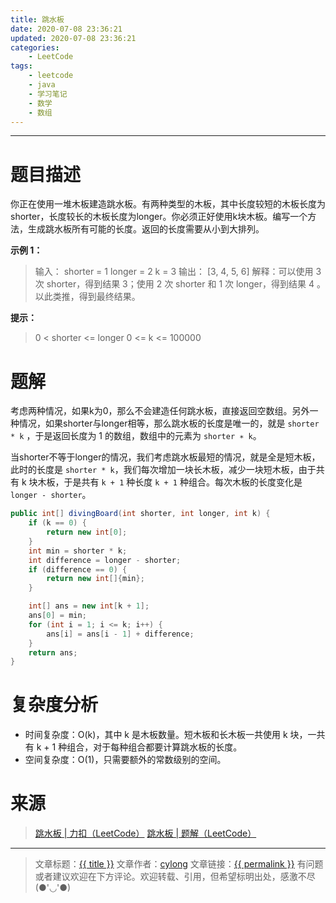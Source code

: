 ```yaml
---
title: 跳水板
date: 2020-07-08 23:36:21
updated: 2020-07-08 23:36:21
categories:
    - LeetCode
tags:
    - leetcode
    - java
    - 学习笔记
    - 数学
    - 数组
---
```

---

# 题目描述

你正在使用一堆木板建造跳水板。有两种类型的木板，其中长度较短的木板长度为shorter，长度较长的木板长度为longer。你必须正好使用k块木板。编写一个方法，生成跳水板所有可能的长度。返回的长度需要从小到大排列。

**示例 1：**
> 输入：
> shorter = 1
> longer = 2
> k = 3
> 输出： [3, 4, 5, 6]
> 解释：可以使用 3 次 shorter，得到结果 3；使用 2 次 shorter 和 1 次 longer，得到结果 4 。以此类推，得到最终结果。

**提示：**
> 0 < shorter <= longer
> 0 <= k <= 100000

<!-- more -->

# 题解

考虑两种情况，如果k为0，那么不会建造任何跳水板，直接返回空数组。另外一种情况，如果shorter与longer相等，那么跳水板的长度是唯一的，就是 `shorter * k` ，于是返回长度为 1 的数组，数组中的元素为 `shorter ∗ k`。

当shorter不等于longer的情况，我们考虑跳水板最短的情况，就是全是短木板，此时的长度是 `shorter * k`，我们每次增加一块长木板，减少一块短木板，由于共有 k 块木板，于是共有 `k + 1` 种长度 `k + 1` 种组合。每次木板的长度变化是 `longer - shorter`。

```java
public int[] divingBoard(int shorter, int longer, int k) {
    if (k == 0) {
        return new int[0];
    }
    int min = shorter * k;
    int difference = longer - shorter;
    if (difference == 0) {
        return new int[]{min};
    }

    int[] ans = new int[k + 1];
    ans[0] = min;
    for (int i = 1; i <= k; i++) {
        ans[i] = ans[i - 1] + difference;
    }
    return ans;
}
```

# 复杂度分析

* 时间复杂度：O(k)，其中 k 是木板数量。短木板和长木板一共使用 k 块，一共有 k + 1 种组合，对于每种组合都要计算跳水板的长度。
* 空间复杂度：O(1)，只需要额外的常数级别的空间。

# 来源
> [跳水板 | 力扣（LeetCode）][1]
> [跳水板 | 题解（LeetCode）][2]

---

> 文章标题：<a href='{{ permalink }}' title='{{ title }}' >{{ title }}</a>
> 文章作者：[cylong](http://www.cylong.com/about/ "cylong")
> 文章链接：<a href='{{ permalink }}' title='{{ title }}' >{{ permalink }}</a>
> 有问题或者建议欢迎在下方评论。欢迎转载、引用，但希望标明出处，感激不尽(●'◡'●)

[1]: https://leetcode-cn.com/problems/diving-board-lcci/ "跳水板 | 力扣（LeetCode）"
[2]: https://leetcode-cn.com/problems/diving-board-lcci/solution/tiao-shui-ban-by-leetcode-solution/ "跳水板 | 题解（LeetCode）"
